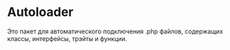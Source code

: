 # Autoloader
Это пакет для автоматического подключения .php файлов, содержащих классы, интерфейсы, трэйты и функции. 
